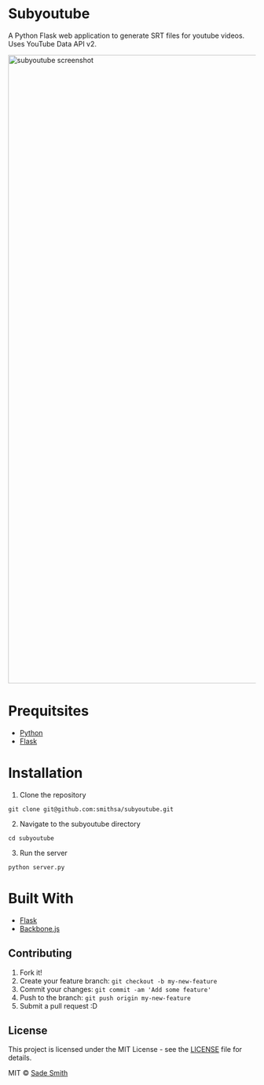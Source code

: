 # Subyoutube
A Python Flask web application to generate SRT files for youtube videos. Uses YouTube Data API v2. 

<img width="1277" alt="subyoutube screenshot" src="https://user-images.githubusercontent.com/1827606/46258389-7198b200-c48f-11e8-8581-a0cc3eb37d0b.png">

# Prequitsites
*   [Python](https://www.python.org/)
*   [Flask](http://flask.pocoo.org/)

# Installation
1. Clone the repository
```
git clone git@github.com:smithsa/subyoutube.git
```
2. Navigate to the subyoutube directory
```
cd subyoutube
```

3. Run the server
```
python server.py
```

# Built With
*   [Flask](http://flask.pocoo.org/)
*   [Backbone.js](http://backbonejs.org/)

## Contributing

1. Fork it!
2. Create your feature branch: `git checkout -b my-new-feature`
3. Commit your changes: `git commit -am 'Add some feature'`
4. Push to the branch: `git push origin my-new-feature`
5. Submit a pull request :D

## License
This project is licensed under the MIT License - see the [LICENSE](LICENSE) file for details.

MIT © [Sade Smith](https://sadesmith.com)

